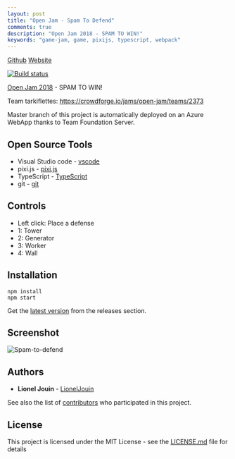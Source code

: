 ```yaml
---
layout: post
title: "Open Jam - Spam To Defend"
comments: true
description: "Open Jam 2018 - SPAM TO WIN!"
keywords: "game-jam, game, pixijs, typescript, webpack"
---
```


[Github](https://github.com/Tarkiflettes/Spam-to-defend)
[Website](https://spam-to-defend.azurewebsites.net)

[![Build status](https://lioneljouin.visualstudio.com/Spam-To-Defend/_apis/build/status/Spam-To-Defend-CI)](https://lioneljouin.visualstudio.com/Spam-To-Defend/_build/latest?definitionId=2)

[Open Jam 2018](https://itch.io/jam/open-jam-2018) - SPAM TO WIN!

Team tarkiflettes:
https://crowdforge.io/jams/open-jam/teams/2373

Master branch of this project is automatically deployed on an Azure WebApp thanks to Team Foundation Server.

## Open Source Tools

* Visual Studio code - [vscode](https://github.com/Microsoft/vscode)
* pixi.js - [pixi.js](https://github.com/pixijs/pixi.js)
* TypeScript - [TypeScript](https://github.com/Microsoft/TypeScript)
* git - [git](https://github.com/git/git)

## Controls

* Left click: Place a defense
* 1: Tower
* 2: Generator
* 3: Worker
* 4: Wall

## Installation

```
npm install
npm start
```

Get the [latest version](https://github.com/Tarkiflettes/Spam-to-defend/releases) from the releases section.

## Screenshot

![Spam-to-defend](https://i.imgur.com/nznd8Jo.jpg)

## Authors

* **Lionel Jouin** - [LionelJouin](https://github.com/LionelJouin)

See also the list of [contributors](https://github.com/Tarkiflettes/Spam-to-defend/graphs/contributors) who participated in this project.

## License

This project is licensed under the MIT License - see the [LICENSE.md](LICENSE.md) file for details